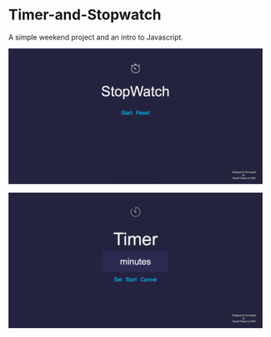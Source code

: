 # Timer-and-Stopwatch
A simple weekend project and an intro to Javascript.

![alt text](https://github.com/ohana23/Timer-and-Stopwatch/blob/master/stopwatch/images/Screen%20Shot%202018-08-15%20at%2011.14.30%20PM.png)

![alt text](https://github.com/ohana23/Timer-and-Stopwatch/blob/master/timer/images/Screen%20Shot%202018-08-15%20at%2011.14.23%20PM.png)
